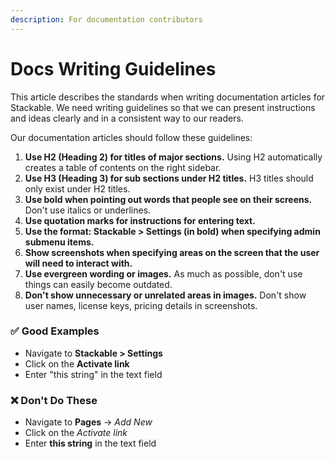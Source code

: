 ```yaml
---
description: For documentation contributors
---
```


# Docs Writing Guidelines

This article describes the standards when writing documentation articles for Stackable. We need writing guidelines so that we can present instructions and ideas clearly and in a consistent way to our readers.

Our documentation articles should follow these guidelines:

1. **Use H2 \(Heading 2\) for titles of major sections.** Using H2 automatically creates a table of contents on the right sidebar.
2. **Use H3 \(Heading 3\) for sub sections under H2 titles.** H3 titles should only exist under H2 titles.
3. **Use bold when pointing out words that people see on their screens.** Don't use italics or underlines.
4. **Use quotation marks for instructions for entering text.**
5. **Use the format: Stackable &gt; Settings \(in bold\) when specifying admin submenu items.**
6. **Show screenshots when specifying areas on the screen that the user will need to interact with.**
7. **Use evergreen wording or images.** As much as possible, don't use things can easily become outdated.
8. **Don't show unnecessary or unrelated areas in images.** Don't show user names, license keys, pricing details in screenshots.

### **✅ Good Examples**

* Navigate to **Stackable &gt; Settings**
* Click on the **Activate link**
* Enter "this string" in the text field

### ❌ Don't Do These

* Navigate to **Pages** -&gt; _Add New_
* Click on the _Activate link_
* Enter **this string** in the text field

